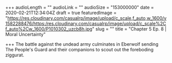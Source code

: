 +++
audioLength = ""
audioLink = ""
audioSize = "153000000"
date = 2020-02-21T12:34:04Z
draft = true
featuredImage = "https://res.cloudinary.com/casualrp/image/upload/c_scale,f_auto,w_1600/v1582288476/https:/res.cloudinary.com/casualrp/image/upload/c_scale%2Cf_auto%2Cw_1600/P1010302_uzcb8h.jpg"
slug = ""
title = "Chapter 5 Ep. 8 | Moral Uncertainty"

+++
The battle against the undead army culminates in Eberwolf sending The People's Guard and their companions to scout out the foreboding ziggurat.